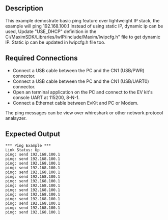 ## Description

This example demostrate basic ping feature over lightweight IP stack, the example will ping 192.168.100.1
Instead of using static IP, dynamic ip can be used, 
Update "USE_DHCP" definition in the C:/MaximSDK/Libraries/lwIP/include/Maxim/lwipcfg.h" file
to get dynamic IP.
Static ip can be updated in lwipcfg.h file too.

## Required Connections

-   Connect a USB cable between the PC and the CN1 (USB/PWR) connector.
-   Connect a USB cable between the PC and the CN1 (USB/UART0) connector.
-   Open an terminal application on the PC and connect to the EV kit's console UART at 115200, 8-N-1.
-   Connect a Ethernet cable between EvKit and PC or Modem.

The ping messages can be view over whireshark or other network protocol analayzer.

## Expected Output
```
*** Ping Example ***
Link Status: Up
ping: send 192.168.100.1
ping: send 192.168.100.1
ping: send 192.168.100.1
ping: send 192.168.100.1
ping: send 192.168.100.1
ping: send 192.168.100.1
ping: send 192.168.100.1
ping: send 192.168.100.1
ping: send 192.168.100.1
ping: send 192.168.100.1
ping: send 192.168.100.1
ping: send 192.168.100.1
ping: send 192.168.100.1
ping: send 192.168.100.1
```
